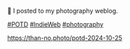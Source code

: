 🤖 I posted to my photography weblog.

[\#<span>POTD</span>](https://social.lol/tags/POTD) [\#<span>IndieWeb</span>](https://social.lol/tags/IndieWeb) [\#<span>photography</span>](https://social.lol/tags/photography)

[<span class="invisible">https://</span><span class="">than-no.photo/potd-2024-10-25</span><span class="invisible"></span>](https://than-no.photo/potd-2024-10-25)